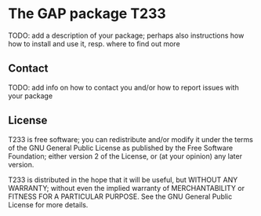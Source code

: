 # The GAP package T233

TODO: add a description of your package; perhaps also instructions how how to
install and use it, resp. where to find out more


## Contact

TODO: add info on how to contact you and/or how to report issues with your
package

## License

T233 is free software; you can redistribute and/or modify
it under the terms of the GNU General Public License as published by
the Free Software Foundation; either version 2 of the License, or (at
your opinion) any later version.

T233 is distributed in the hope that it will be useful, 
but WITHOUT ANY WARRANTY; without even the implied warranty of 
MERCHANTABILITY or FITNESS FOR A PARTICULAR PURPOSE. See the GNU
General Public License for more details.
